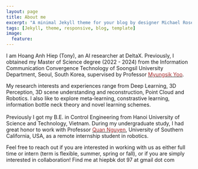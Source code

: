 ```yaml
---
layout: page
title: About me
excerpt: "A minimal Jekyll theme for your blog by designer Michael Rose."
tags: [Jekyll, theme, responsive, blog, template]
image:
  feature:
---
```


I am Hoang Anh Hiep (Tony), an AI researcher at DeltaX. Previously, I obtained my Master of Science degree (2022 - 2024) from the Information Communication Convergence Technology of Soongsil University Department, Seoul, South Korea, supervised by Professor <a href="https://scholar.google.com/citations?user=TARMZOsAAAAJ&hl=vi&oi=ao/" target="_blank"><font color="brown">Myungsik Yoo</font></a>. 


My research interests and experiences range from Deep Learning, 3D Perception, 3D scene understanding and reconstruction, Point Cloud and Robotics. I also like to explore meta-learning, constrastive learning, information bottle neck theory and novel learning schemes.  
<br />
Previously I got my B.E. in Control Engineering from Hanoi University of Science and Technology, Vietnam. During my undergraduate study, I had great honor to work with Professor <a href="https://sites.usc.edu/quann/" target="_blank"><font color="brown">Quan Nguyen</font></a>, University of Southern California, USA, as a remote internship student in robotics. 


Feel free to reach out if you are interested in working with us as either full time or intern (term is flexible, summer, spring or fall), or if you are simply interested in collaboration! Find me at hiepbk dot 97 at gmail dot com

